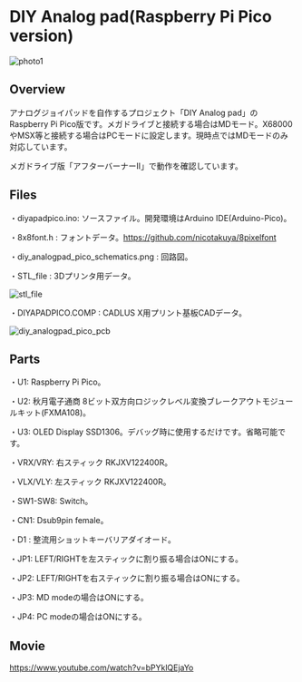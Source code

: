 # DIY Analog pad(Raspberry Pi Pico version)

![photo1](https://github.com/nicotakuya/diy_analogpad_pico/assets/5597377/d90262b4-ec53-4c2f-90be-67729fe362ce)

## Overview

アナログジョイパッドを自作するプロジェクト「DIY Analog pad」のRaspberry Pi Pico版です。メガドライブと接続する場合はMDモード。X68000やMSX等と接続する場合はPCモードに設定します。現時点ではMDモードのみ対応しています。

メガドライブ版「アフターバーナーII」で動作を確認しています。

## Files

・diyapadpico.ino: ソースファイル。開発環境はArduino IDE(Arduino-Pico)。

・8x8font.h : フォントデータ。https://github.com/nicotakuya/8pixelfont

・diy_analogpad_pico_schematics.png : 回路図。

・STL_file : 3Dプリンタ用データ。

![stl_file](https://github.com/nicotakuya/diy_analogpad_pico/assets/5597377/138cb32d-592b-45b2-b06d-d1b1ccf1db98)

・DIYAPADPICO.COMP : CADLUS X用プリント基板CADデータ。

![diy_analogpad_pico_pcb](https://github.com/nicotakuya/diy_analogpad_pico/assets/5597377/15818324-e24e-433d-bc0c-cb60769848d8)

## Parts

・U1: Raspberry Pi Pico。

・U2: 秋月電子通商 8ビット双方向ロジックレベル変換ブレークアウトモジュールキット(FXMA108)。

・U3: OLED Display SSD1306。デバッグ時に使用するだけです。省略可能です。

・VRX/VRY: 右スティック RKJXV122400R。

・VLX/VLY: 左スティック RKJXV122400R。

・SW1-SW8: Switch。

・CN1: Dsub9pin female。

・D1 : 整流用ショットキーバリアダイオード。

・JP1: LEFT/RIGHTを左スティックに割り振る場合はONにする。

・JP2: LEFT/RIGHTを右スティックに割り振る場合はONにする。

・JP3: MD modeの場合はONにする。

・JP4: PC modeの場合はONにする。

## Movie

https://www.youtube.com/watch?v=bPYklQEjaYo
